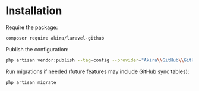 # Installation

Require the package:

```bash
composer require akira/laravel-github
```

Publish the configuration:

```bash
php artisan vendor:publish --tag=config --provider="Akira\\GitHub\\GitHubServiceProvider"
```

Run migrations if needed (future features may include GitHub sync tables):

```bash
php artisan migrate
```
